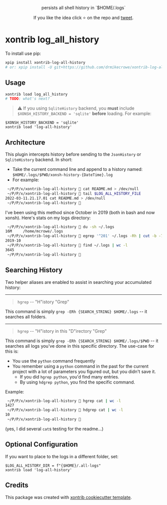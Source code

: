 <p align="center">
persists all shell history in `$HOME/.logs`
</p>

<p align="center">
If you like the idea click ⭐ on the repo and <a href="https://twitter.com/intent/tweet?text=Nice%20xontrib%20for%20the%20xonsh%20shell!&url=https://github.com/drmikecrowe/xontrib-log-all-history" target="_blank">tweet</a>.
</p>

# xontrib log_all_history

To install use pip:

```bash
xpip install xontrib-log-all-history
# or: xpip install -U git+https://github.com/drmikecrowe/xontrib-log-all-history
```

## Usage

```bash
xontrib load log_all_history
# TODO: what's next?
```

> :warning: If you using `SqliteHistory` backend, you **must** include `$XONSH_HISTORY_BACKEND = 'sqlite'` **before** loading.  For example:

```xonsh
$XONSH_HISTORY_BACKEND = 'sqlite'
xontrib load 'log-all-history'
```


## Architecture

This plugin intercepts history before sending to the `JsonHistory` or `SqliteHistory` backend. In short:

* Take the current command line and append to a history named:
    `$HOME/.logs/$PWD/xonsh-history-{DateTime}.log`
* For example:

```sh
 ~/P/P/x/xontrib-log-all-history  cat README.md > /dev/null
 ~/P/P/x/xontrib-log-all-history  tail $LOG_ALL_HISTORY_FILE
2022-03-11.21.17.01 cat README.md > /dev/null
 ~/P/P/x/xontrib-log-all-history 
```

I've been using this method since October in 2019 (both in bash and now xonsh). Here's stats on my logs directory:

```sh
 ~/P/P/x/xontrib-log-all-history  du -sh ~/.logs
16M     /home/mcrowe/.logs
 ~/P/P/x/xontrib-log-all-history  egrep '^201' ~/.logs -Rh | cut -b -7 | sort | uniq | head -n 1
2019-10
 ~/P/P/x/xontrib-log-all-history  find ~/.logs | wc -l
3645
 ~/P/P/x/xontrib-log-all-history 
```

## Searching History

Two helper aliases are enabled to assist in searching your accumulated history:

---

> `hgrep` -- "H"istory "Grep"

This command is simply `grep -ERh {SEARCH_STRING} $HOME/.logs` -- it searches all folders.

---

> `hgrep` -- "H"istory in this "D"irectory "Grep"

This command is simply `grep -ERh {SEARCH_STRING} $HOME/.logs/$PWD` -- it searches all logs you've done in this specific directory. The use-case for this is:

* You use the `python` command frequently
* You remember using a `python` command in the past for the current project with a lot of parameters you figured out, but you didn't save it.
  * If you did `hgrep python`, you'd find many entries.
  * By using `hdgrep python`, you find the specific command.

Example:

```sh
 ~/P/P/x/xontrib-log-all-history  hgrep cat | wc -l
1427
 ~/P/P/x/xontrib-log-all-history  hdgrep cat | wc -l
10
 ~/P/P/x/xontrib-log-all-history 
```

(yes, I did several `cat`s testing for the readme...)

## Optional Configuration

If you want to place to the logs in a different folder, set:

```xonsh
$LOG_ALL_HISTORY_DIR = f"{$HOME}/.all-logs"
xontrib load 'log-all-history'
```

## Credits

This package was created with [xontrib cookiecutter template](https://github.com/xonsh/xontrib-cookiecutter).
